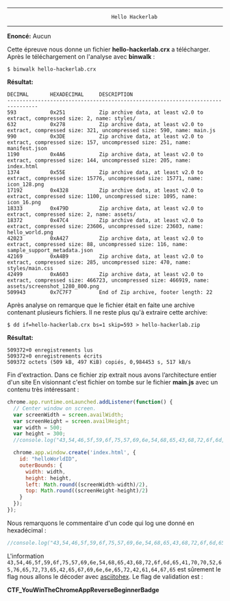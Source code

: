 ﻿
*****                                   
									  Hello Hackerlab
*****

**Enoncé:** Aucun

Cette épreuve nous donne un fichier **hello-hackerlab.crx** a télécharger. Après le téléchargement on l'analyse avec **binwalk** : 

    $ binwalk hello-hackerlab.crx 
**Résultat:**

    DECIMAL       HEXADECIMAL     DESCRIPTION
    --------------------------------------------------------------------------------
    593           0x251           Zip archive data, at least v2.0 to extract, compressed size: 2, name: styles/
    632           0x278           Zip archive data, at least v2.0 to extract, compressed size: 321, uncompressed size: 590, name: main.js
    990           0x3DE           Zip archive data, at least v2.0 to extract, compressed size: 157, uncompressed size: 251, name: manifest.json
    1190          0x4A6           Zip archive data, at least v2.0 to extract, compressed size: 144, uncompressed size: 205, name: index.html
    1374          0x55E           Zip archive data, at least v2.0 to extract, compressed size: 15776, uncompressed size: 15771, name: icon_128.png
    17192         0x4328          Zip archive data, at least v2.0 to extract, compressed size: 1100, uncompressed size: 1095, name: icon_16.png
    18333         0x479D          Zip archive data, at least v2.0 to extract, compressed size: 2, name: assets/
    18372         0x47C4          Zip archive data, at least v2.0 to extract, compressed size: 23606, uncompressed size: 23603, name: hello_world.png
    42023         0xA427          Zip archive data, at least v2.0 to extract, compressed size: 88, uncompressed size: 116, name: sample_support_metadata.json
    42169         0xA4B9          Zip archive data, at least v2.0 to extract, compressed size: 285, uncompressed size: 470, name: styles/main.css
    42499         0xA603          Zip archive data, at least v2.0 to extract, compressed size: 466723, uncompressed size: 466919, name: assets/screenshot_1280_800.png
    509943        0x7C7F7         End of Zip archive, footer length: 22

Après analyse on remarque que le fichier était en faite une archive contenant plusieurs fichiers. Il ne reste plus qu'à extraire cette archive:

    $ dd if=hello-hackerlab.crx bs=1 skip=593 > hello-hackerlab.zip

**Résultat:**

    509372+0 enregistrements lus
    509372+0 enregistrements écrits
    509372 octets (509 kB, 497 KiB) copiés, 0,984453 s, 517 kB/s

Fin d'extraction.
Dans ce fichier zip extrait nous avons l’architecture entier d'un site 
En visionnant c'est fichier on tombe sur le fichier **main.js** avec un contenu très intéressant :

```javascript
chrome.app.runtime.onLaunched.addListener(function() {
  // Center window on screen.
  var screenWidth = screen.availWidth;
  var screenHeight = screen.availHeight;
  var width = 500;
  var height = 300;
  //console.log("43,54,46,5f,59,6f,75,57,69,6e,54,68,65,43,68,72,6f,6d,65,41,70,70,52,65,76,65,72,73,65,42,65,67,69,6e,6e,65,72,42,61,64,67,65");

  chrome.app.window.create('index.html', {
    id: "helloWorldID",
    outerBounds: {
      width: width,
      height: height,
      left: Math.round((screenWidth-width)/2),
      top: Math.round((screenHeight-height)/2)
    }
  });
});
```
Nous remarquons le commentaire d'un code qui log une donné en hexadécimal :
```javascript
//console.log("43,54,46,5f,59,6f,75,57,69,6e,54,68,65,43,68,72,6f,6d,65,41,70,70,52,65,76,65,72,73,65,42,65,67,69,6e,6e,65,72,42,61,64,67,65");
```
L'information `43,54,46,5f,59,6f,75,57,69,6e,54,68,65,43,68,72,6f,6d,65,41,70,70,52,65,76,65,72,73,65,42,65,67,69,6e,6e,65,72,42,61,64,67,65` est sûrement le flag nous allons le décoder avec [asciitohex](https://www.asciitohex.com/). Le flag de validation est : 

**CTF_YouWinTheChromeAppReverseBeginnerBadge**


